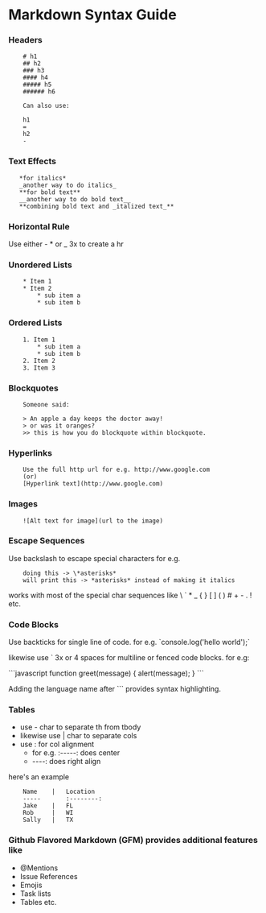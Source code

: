 # Markdown Syntax Guide

### Headers
```
    # h1
    ## h2
    ### h3
    #### h4
    ##### h5
    ###### h6

    Can also use:

    h1
    =
    h2
    -
```

### Text Effects
```
   *for italics*
   _another way to do italics_
   **for bold text**
   __another way to do bold text__
   **combining bold text and _italized text_**
```

### Horizontal Rule
Use either - * or _ 3x to create a hr


### Unordered Lists
```
    * Item 1
    * Item 2
        * sub item a
        * sub item b
```

### Ordered Lists
```
    1. Item 1
        * sub item a
        * sub item b
    2. Item 2
    3. Item 3        
```

### Blockquotes
```
    Someone said:

    > An apple a day keeps the doctor away!
    > or was it oranges?
    >> this is how you do blockquote within blockquote.
```

### Hyperlinks
```
    Use the full http url for e.g. http://www.google.com
    (or)
    [Hyperlink text](http://www.google.com)
```

### Images
```
    ![Alt text for image](url to the image)
```

### Escape Sequences
Use backslash to escape special characters
for e.g. 
```
    doing this -> \*asterisks*
    will print this -> *asterisks* instead of making it italics
```

works with most of the special char sequences like \ ` * _ { } [ ] ( ) # + - . ! etc.

### Code Blocks
Use backticks for single line of code. for e.g. \`console.log('hello world');`

likewise use ` 3x or 4 spaces for multiline or fenced code blocks. for e.g:

\```javascript
    function greet(message) {
        alert(message);
    }
\```

Adding the language name after \``` provides syntax highlighting.

### Tables
- use - char to separate th from tbody
- likewise use | char to separate cols
- use : for col alignment
    - for e.g. :-----: does center
    - ----: does right align 

here's an example
```
    Name    |   Location
    -----       :--------:
    Jake    |   FL
    Rob     |   WI
    Sally   |   TX
```
### Github Flavored Markdown (GFM) provides additional features like

- @Mentions
- Issue References
- Emojis
- Task lists
- Tables etc.
